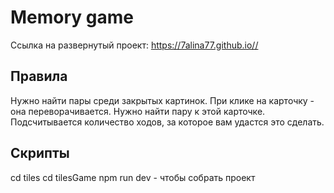 # Memory game

Ссылка на развернутый проект:
https://7alina77.github.io//

## Правила
Нужно найти пары среди закрытых картинок. При клике на карточку - она переворачивается. Нужно найти пару к этой карточке. Подсчитывается количество ходов, за которое вам удастся это сделать. 

## Скрипты
cd tiles
cd tilesGame
npm run dev - чтобы собрать проект